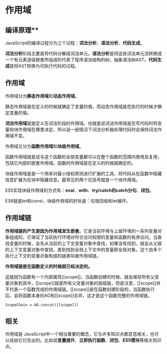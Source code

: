# 作用域

## 编译原理**

JavaScript的编译过程分为三个过程：**词法分析**、**语法分析**、**代码生成**。

**词法分析**阶段主要是将代码分解成词法单元。**语法分析**是将这些词法单元流转换成一个有元素逐级嵌套所组成的代表了程序语法结构的树，抽象语法树AST。**代码生成**是将AST转换为可执行代码的过程。

## **作用域**

作用域分为**静态作用域**和**动态作用域**。

静态作用域是在定义的时候就确定了变量的值，而动态作用域是在执行的时候才确定变量的值。

**词法作用域**就是定义在词法阶段的作用域。也就是说词法作用域是在写代码时将变量和块作用域在哪里决定，所以说一般情况下词法分析器处理代码时会保持词法作用域不变。

作用域又分为**函数作用域**和**块级作用域**。

函数作用域就是说与这个函数的全部变量都可以在整个函数的范围内使用及复用，包括它内部的嵌套作用域。函数的作用域是在定义的时候就确定的。

块级作用域是是一个用来对最小授权原则进行扩展的工具，将代码从在函数中隐藏信息扩展为在块中隐藏信息。最常见的两个花括号就是一个块作用域。

ES5实现块级作用域的方式有：**eval**、**with**、**try/catch的catch分句**、**闭包**。

ES6就是let和const，块级作用域的好处是：垃圾回收和let循环。

## **作用域链**

**作用域链的产生是因为作用域发生嵌套**。它是当前环境与上层环境的一系列变量对象组成的，它保证了当前执行环境对符合访问权限的变量和函数的有序访问。当查找变量的时候，会先从当前的上下文变量对象中查找，如果没有找到，就会从父级的上下文变量对象中查找，直到找到全局上下文中的变量即全局对象。这个由多个执行上下文的变量对象构成的链表叫做作用域链。

**作用域链是在函数定义的时候就已经决定的。**

这是因为函数有一个内部属性[[scope]]，当函数创建的时候，就会保存所有父变量对象到其中，[[scope]]就是所有父变量对象的层级链，但是注意，[[scope]]并不代表一个函数完成的作用域链。[[scope]]是在函数创建阶段的，当函数执行后，会将函数本身的AO和[[scope]]合并，这才是这个函数完整的作用域链。

```
ScopeChain = AO.concat([[scope]])
```

## **相关**

作用域是 JavaScript中一个相当重要的概念，它与许多知识点都息息相关，也可以说由它衍生出的。比如说**变量提升**、**立即执行函数**、**闭包**、**ES5模块**等相关知识点。